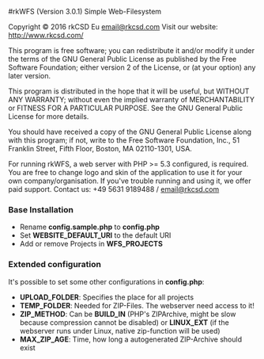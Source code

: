 #rkWFS (Version 3.0.1)
Simple Web-Filesystem

Copyright © 2016 rkCSD Eu <email@rkcsd.com>
Visit our website: http://www.rkcsd.com/

This program is free software; you can redistribute it and/or modify
it under the terms of the GNU General Public License as published by
the Free Software Foundation; either version 2 of the License, or
(at your option) any later version.

This program is distributed in the hope that it will be useful,
but WITHOUT ANY WARRANTY; without even the implied warranty of
MERCHANTABILITY or FITNESS FOR A PARTICULAR PURPOSE.  See the
GNU General Public License for more details.

You should have received a copy of the GNU General Public License
along with this program; if not, write to the Free Software
Foundation, Inc., 51 Franklin Street, Fifth Floor, Boston,
MA 02110-1301, USA.

For running rkWFS, a web server with PHP >= 5.3 configured, is required.
You are free to change logo and skin of the application to use it for
your own company/organisation. If you've trouble running and using it,
we offer paid support. Contact us: +49 5631 9189488 / email@rkcsd.com

### Base Installation

  * Rename **config.sample.php** to **config.php**
  * Set **WEBSITE_DEFAULT_URI** to the default URI
  * Add or remove Projects in **WFS_PROJECTS**

### Extended configuration

It's possible to set some other configurations in **config.php**:

  * **UPLOAD_FOLDER**: Specifies the place for all projects
  * **TEMP_FOLDER**: Needed for ZIP-Files. The webserver need access to it!
  * **ZIP_METHOD**: Can be __BUILD_IN__ (PHP's ZIPArchive, might be slow because compression cannot be disabled) or __LINUX_EXT__ (if the webserver runs under Linux, native zip-function will be used)
  * **MAX_ZIP_AGE**: Time, how long a autogenerated ZIP-Archive should exist
